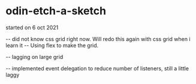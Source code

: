 # odin-etch-a-sketch

started on 6 oct 2021

-- did not know css grid right now. Will redo this again with css grid when i learn it
-- Using flex to make the grid.

--  lagging on large grid

-- implemented event delegation to reduce number of listeners, still a little laggy